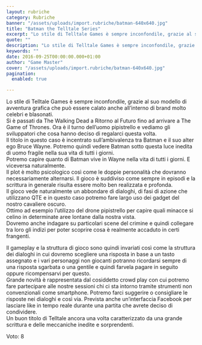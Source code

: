 ```yaml
---
layout: rubriche
category: Rubriche
banner: "/assets/uploads/import.rubriche/batman-640x640.jpg"
title: "Batman the Telltale Series"
excerpt: "Lo stile di Telltale Games è sempre inconfondile, grazie al suo modello di avventura grafica che può essere calato anche all’interno  di brand molto celebri e blasonati. Si è passati da The Walking Dead a Ritorno al Futuro fino ad arrivare a The Game of Thrones. Ora è il turno dell’uomo pipistrello e vediamo gli [&hellip"
quote: ""
description: "Lo stile di Telltale Games è sempre inconfondile, grazie al suo modello di avventura grafica che può essere calato anche all’interno  di brand molto celebri e blasonati. Si è passati da The Walking Dead a Ritorno al Futuro fino ad arrivare a The Game of Thrones. Ora è il turno dell’uomo pipistrello e vediamo gli [&hellip"
keywords: ""
date: 2016-09-25T00:00:00.000+01:00
author: "Game Master"
cover: "/assets/uploads/import.rubriche/batman-640x640.jpg"
pagination:
  enabled: true

---
```


  
Lo stile di Telltale Games è sempre inconfondile, grazie al suo modello di avventura grafica che può essere calato anche all’interno di brand molto celebri e blasonati.  
Si è passati da The Walking Dead a Ritorno al Futuro fino ad arrivare a The Game of Thrones. Ora è il turno dell’uomo pipistrello e vediamo gli sviluppatori che cosa hanno deciso di regalarci questa volta.  
Il titolo in questo caso è incentrato sull’ambivalenza tra Batman e il suo alter ego Bruce Wayne. Potremo quindi vedere Batman sotto questa luce inedita di uomo fragile nella sua vita di tutti i giorni.  
Potremo capire quanto di Batman vive in Wayne nella vita di tutti i giorni. E viceversa naturalmente.  
Il plot è molto psicologico così come le doppie personalità che dovranno necessariamente alternarsi. Il gioco è suddiviso come sempre in episodi e la scrittura in generale risulta essere molto ben realizzata e profonda.  
Il gioco vede naturalmente un abbondare di dialoghi, di fasi di azione che utilizzano QTE e in questo caso potremo fare largo uso dei gadget del nostro cavaliere oscuro.  
Ottimo ad esempio l’utilizzo del drone pipistrello per capire quali minacce si celino in determinate aree lontane dalla nostra vista.  
Dovremo anche indagare su particolari scene del crimine e quindi collegare tra loro gli indizi per poter scoprire cosa è realmente accaduto in certi frangenti.  
  
Il gameplay e la struttura di gioco sono quindi invariati così come la struttura dei dialoghi in cui dovremo scegliere una risposta in base a un tasto assegnato e i vari personaggi non giocanti potranno ricordarsi sempre di una risposta sgarbata o una gentile e quindi farvela pagare in seguito oppure ricompensarvi per questo.  
Grande novità è rappresentata dal cosiddetto crowd play con cui potremo fare partecipare alle nostre sessioni chi ci sta intorno tramite strumenti non convenzionali come smartphone. Potremo farci suggerire o consigliare le risposte nei dialoghi e così via. Prevista anche un’interfaccia Facebook per lasciare like in tempo reale durante una partita che avrete deciso di condividere.  
Un buon titolo di Telltale ancora una volta caratterizzato da una grande scrittura e delle meccaniche inedite e sorprendenti.

Voto: 8
